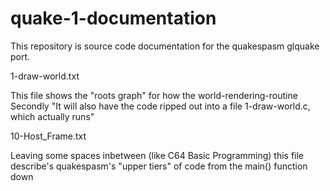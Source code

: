 # quake-1-documentation

This repository is source code documentation for the quakespasm glquake port.


1-draw-world.txt

  This file shows the "roots graph" for how the world-rendering-routine
  Secondly "It will also have the code ripped out into a file 1-draw-world.c, which actually runs"
  
10-Host_Frame.txt

  Leaving some spaces inbetween (like C64 Basic Programming) this file
  describe's quakespasm's "upper tiers" of code from the main() function down
